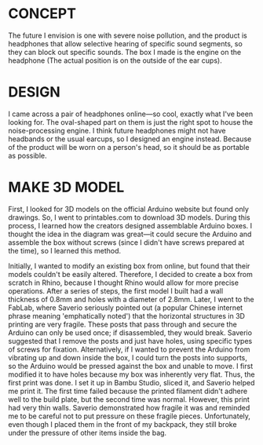 # CONCEPT
The future I envision is one with severe noise pollution, and the product is headphones that allow selective hearing of specific sound segments, so they can block out specific sounds. The box I made is the engine on the headphone (The actual position is on the outside of the ear cups). 

# DESIGN
I came across a pair of headphones online—so cool, exactly what I've been looking for. The oval-shaped part on them is just the right spot to house the noise-processing engine. I think future headphones might not have headbands or the usual earcups, so I designed an engine instead. Because of the product will be worn on a person's head, so it should be as portable as possible.


# MAKE 3D MODEL
First, I looked for 3D models on the official Arduino website but found only drawings. So, I went to printables.com to download 3D models. During this process, I learned how the creators designed assemblable Arduino boxes. I thought the idea in the diagram was great—it could secure the Arduino and assemble the box without screws (since I didn't have screws prepared at the time), so I learned this method. 




Initially, I wanted to modify an existing box from online, but found that their models couldn't be easily altered. Therefore, I decided to create a box from scratch in Rhino, because I thought Rhino would allow for more precise operations. After a series of steps, the first model I built had a wall thickness of 0.8mm and holes with a diameter of 2.8mm. Later, I went to the FabLab, where Saverio seriously pointed out (a popular Chinese internet phrase meaning 'emphatically noted') that the horizontal structures in 3D printing are very fragile. These posts that pass through and secure the Arduino can only be used once; if disassembled, they would break. Saverio suggested that I remove the posts and just have holes, using specific types of screws for fixation. Alternatively, if I wanted to prevent the Arduino from vibrating up and down inside the box, I could turn the posts into supports, so the Arduino would be pressed against the box and unable to move. I first modified it to have holes because my box was inherently very flat. Thus, the first print was done. I set it up in Bambu Studio, sliced it, and Saverio helped me print it. The first time failed because the printed filament didn't adhere well to the build plate, but the second time was normal. However, this print had very thin walls. Saverio demonstrated how fragile it was and reminded me to be careful not to put pressure on these fragile pieces. Unfortunately, even though I placed them in the front of my backpack, they still broke under the pressure of other items inside the bag.

